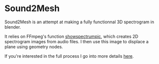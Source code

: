 # Sound2Mesh
Sound2Mesh is an attempt at making a fully functionnal 3D spectrogram in blender.

It relies on FFmpeg's function [showspectrumpic](https://ffmpeg.org/ffmpeg-filters.html#showspectrumpic), which creates 2D spectrogram images from audio files. I then use this image to displace a plane using geometry nodes.

If you're interested in the full process I go into more details  [here](https://blenderartists.org/t/making-a-spectrogram-with-geometry-nodes/1486152).
